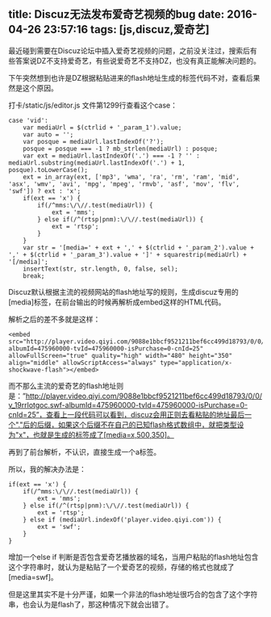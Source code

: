 title: Discuz无法发布爱奇艺视频的bug
date: 2016-04-26 23:57:16
tags:  [js,discuz,爱奇艺]
---


最近碰到需要在Discuz论坛中插入爱奇艺视频的问题，之前没关注过，搜索后有些答案说DZ不支持爱奇艺，有些说爱奇艺不支持DZ，也没有真正能解决问题的。

下午突然想到也许是DZ根据粘贴进来的flash地址生成的标签代码不对，查看后果然是这个原因。

打卡/static/js/editor.js 文件第1299行查看这个case：

```
case 'vid':
	var mediaUrl = $(ctrlid + '_param_1').value;
	var auto = '';
	var posque = mediaUrl.lastIndexOf('?');
	posque = posque === -1 ? mb_strlen(mediaUrl) : posque;
	var ext = mediaUrl.lastIndexOf('.') === -1 ? '' : mediaUrl.substring(mediaUrl.lastIndexOf('.') + 1, posque).toLowerCase();
	ext = in_array(ext, ['mp3', 'wma', 'ra', 'rm', 'ram', 'mid', 'asx', 'wmv', 'avi', 'mpg', 'mpeg', 'rmvb', 'asf', 'mov', 'flv', 'swf']) ? ext : 'x';
	if(ext == 'x') {
		if(/^mms:\/\//.test(mediaUrl)) {
			ext = 'mms';
		} else if(/^(rtsp|pnm):\/\//.test(mediaUrl)) {
			ext = 'rtsp';
		}
	}
	var str = '[media=' + ext + ',' + $(ctrlid + '_param_2').value + ',' + $(ctrlid + '_param_3').value + ']' + squarestrip(mediaUrl) + '[/media]';
	insertText(str, str.length, 0, false, sel);
	break;
```


Discuz默认根据主流的视频网站的flash地址写的规则，生成discuz专用的[media]标签，在前台输出的时候再解析成embed这样的HTML代码。

解析之后的差不多就是这样：

```
<embed src="http://player.video.qiyi.com/9088e1bbcf9521211bef6cc499d18793/0/0/v_19rrlotgoc.swf-albumId=475960000-tvId=475960000-isPurchase=0-cnId=25" allowFullScreen="true" quality="high" width="480" height="350" align="middle" allowScriptAccess="always" type="application/x-shockwave-flash"></embed>
```

而不那么主流的爱奇艺的flash地址则是：”http://player.video.qiyi.com/9088e1bbcf9521211bef6cc499d18793/0/0/v_19rrlotgoc.swf-albumId=475960000-tvId=475960000-isPurchase=0-cnId=25”，查看上一段代码可以看到，discuz会用正则去看粘贴的地址最后一个"."后的后缀，如果这个后缀不在自己的已知flash格式数组中，就把类型设为"x"，也就是生成的标签成了[media=x,500,350]。

再到了前台解析，不认识，直接生成一个a标签。

所以，我的解决办法是：

```
if(ext == 'x') {
	if(/^mms:\/\//.test(mediaUrl)) {
		ext = 'mms';
	} else if(/^(rtsp|pnm):\/\//.test(mediaUrl)) {
		ext = 'rtsp';
	} else if (mediaUrl.indexOf('player.video.qiyi.com')) {
  		ext = 'swf';	
	}
}
```

增加一个else if 判断是否包含爱奇艺播放器的域名，当用户粘贴的flash地址包含这个字符串时，就认为是粘贴了一个爱奇艺的视频，存储的格式也就成了[media=swf]。

但是这里其实不是十分严谨，如果一个非法的flash地址很巧合的包含了这个字符串，也会认为是flash了，那这种情况下就会出错了。